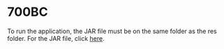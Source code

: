 # 700BC
To run the application, the JAR file must be on the same folder as the res folder. For the JAR file, click [here](https://www.dropbox.com/home?preview=700BC.zip#).
